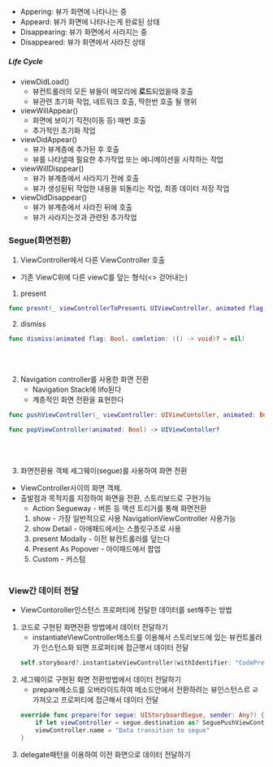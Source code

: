 ##### 
- Appering: 뷰가 화면에 나타나는 중 
- Appeard: 뷰가 화면에 나타나는게 완료된 상태
- Disappearing: 뷰가 화면에서 사라지는 중
- Disappeared: 뷰가 화면에서 사라진 상태

##### Life Cycle
- viewDidLoad() 
	- 뷰컨트롤러의 모든 뷰들이 메모리에 **로드**되었을때 호출
	- 뷰관련 초기화 작업, 네트워크 호출, 딱한번 호출 될 행위
- viewWillAppear()
	- 화면에 보이기 직전(이동 등) 매번 호출
	- 추가적인 초기화 작업
- viewDidAppear()
	- 뷰가 뷰계층에 추가된 후 호출
	- 뷰를 나타낼때 필요한 추가작업 또는 에니메이션을 시작하는 작업
- viewWillDisppear()
	- 뷰가 뷰계층에서 사라지기 전에 호출
	- 뷰가 생성된뒤 작업한 내용을 되돌리는 작업, 최종 데이터 저장 작업
- viewDidDisappear()
	- 뷰가 뷰계층에서 사라진 뒤에 호출
	- 뷰가 사라지는것과 관련된 추가작업

### Segue(화면전환)
1.  ViewController에서 다른 ViewController 호출
 - 기존 ViewC위에 다른 viewC를 덮는 형식(<> 걷어내는)
 1) present 
	
```swift
func presnt(_ viewControllerToPresentL UIViewController, animated flag: Bool. comletion: (() -> void)? = nil)
```
 2) dismiss

```swift
func dismiss(animated flag: Bool. comletion: (() -> void)? = nil)
```

<br><br>

2. Navigation controller를 사용한 화면 전환
	- Navigation Stack에 lifo된다
	- 계층적인 화면 전환을 표현한다
```swift
func pushViewController(_ viewController: UIViewContoller, animated: Bool)
```

```swift
func popViewController(animated: Bool) -> UIViewContoller?
```
<br><br>

3. 화면전환용 객체 세그웨이(segue)를 사용하여 화면 전환
- ViewController사이의 화면 객체.
- 출발점과 목적지를 지정하여 화면을 전환, 스토리보드로 구현가능
	- Action Segueway - 버튼 등 액션 트리거를 통해 화면전환
   1) show - 가장 일반적으로 사용 NavigationViewController 사용가능
   2) show Detail - 아애패드에서는 스플릿구조로 사용
   3) present Modally - 이전 뷰컨트롤러를 덮는다
   4) Present As Popover - 아이패드에서 팝업
   5) Custom - 커스텀
<br><br>

### View간 데이터 전달
- ViewContoroller인스턴스 프로퍼티에 전달한 데이터를 set해주는 방법
1. 코드로 구현된 화면전환 방법에서 데이터 전달하기
	- instantiateViewController메소드를 이용해서 스토리보드에 있는 뷰컨트롤러가 인스턴스화 되면 프로퍼티에 접근햇서 데이터 전달
	```swift
	self.storyboard?.instantiateViewController(withIdentifier: "CodePresnentViewController") as? codePresentViewController else { return }
	``` 
2. 세그웨이로 구현된 화면 전환방법에서 데이터 전달하기
	- prepare메소드를 오버라이드하여 메소드안에서 전환하려는 뷰인스턴스르 ㄹ가져오고 프로퍼티에 접근해서 데이터 전달
	```swift
	override func prepare(for segue: UIStoryboardSegue, sender: Any?) {
		if let viewController = segue.destination as? SeguePushViewController {
		viewController.name = "Data transition to segue"
	}
	```
3. delegate패턴을 이용하여 이전 화면으로 데이터 전달하기
